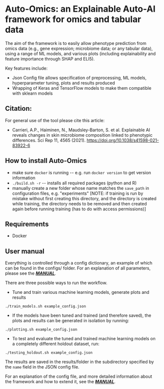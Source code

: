 # Auto-Omics: an Explainable Auto-AI framework for omics and tabular data

The aim of the framework is to easily allow phenotype prediction from omics data (e.g., gene expression; microbiome data; or any tabular data), using a range of ML models, and various plots (including explainability and feature importance through SHAP and ELI5). 

Key features include:

* Json Config file allows specification of preprocessing, ML models, hyperparameter tuning, plots and results produced
* Wrapping of Keras and TensorFlow models to make them compatible with sklearn models

## Citation:
For general use of the tool please cite this article:
* Carrieri, A.P., Haiminen, N., Maudsley-Barton, S. et al. Explainable AI reveals changes in skin microbiome composition linked to phenotypic differences. Sci Rep 11, 4565 (2021). https://doi.org/10.1038/s41598-021-83922-6

## How to install Auto-Omics
* make sure `docker` is running -- e.g. run `docker version` to get version information
* `./build.sh -r` -- installs all required packages (python and R)
* manually create a new folder whose name matches the `save_path` in configuration files, e.g. "experiments" [NOTE: if training is run by mistake without first creating this directory, and the directory is created while training, the directory needs to be removed and then created again before running training (has to do with access permissions)]

## Requirements
* Docker

## User manual
Everything is controlled through a config dictionary, an example of which can be found in the configs/ folder. For an explanation of all parameters, please see the [***MANUAL***](https://gitlab.stfc.ac.uk/hncdi-software/auto-omics/-/blob/main/MANUAL.md).

There are three possible ways to run the workflow. 

* Tune and train various machine learning models, generate plots and results
```
./train_models.sh example_config.json
```

* If the models have been tuned and trained (and therefore saved), the plots and results can be generated in isolation by running:
```
./plotting.sh example_config.json
```

* To test and evaluate the tuned and trained machine learning models on a completely different holdout dataset, run:
```
./testing_holdout.sh example_config.json
```

The results are saved in the results/folder in the subdirectory specified by the `name` field in the JSON config file.

For an explanation of the config file, and more detailed information about the framework and how to extend it, see the [***MANUAL***](https://gitlab.stfc.ac.uk/hncdi-software/auto-omics/-/blob/main/MANUAL.md).

